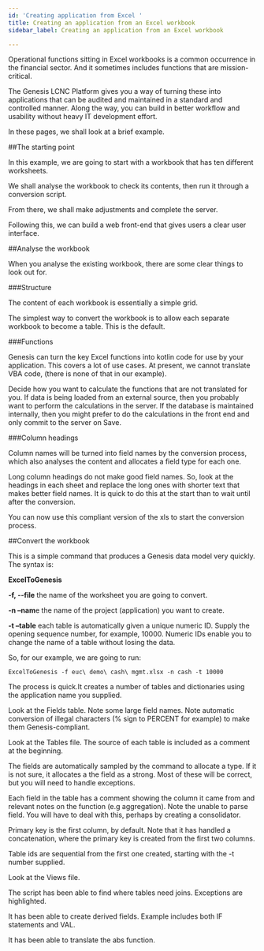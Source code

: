 ```yaml
---
id: 'Creating application from Excel '
title: Creating an application from an Excel workbook
sidebar_label: Creating an application from an Excel workbook

---
```

Operational functions sitting in Excel workbooks is a common occurrence in the financial sector. And it sometimes includes functions that are mission-critical.

The Genesis LCNC Platform gives you a way of turning these into applications that can be audited and maintained in a standard and controlled manner. Along the way, you can build in better workflow and usability without heavy IT development effort.

In these pages, we shall look at a brief example.

\##The starting point

In this example, we are going to start with a workbook that has ten different worksheets.

We shall analyse the workbook to check its contents, then run it through a conversion script.

From there, we shall make adjustments and complete the server.

Following this, we can build a web front-end that gives users a clear user interface.

\##Analyse the workbook

When you analyse the existing workbook, there are some clear things to look out for.

\###Structure 

The content of each workbook is essentially a simple grid.

The simplest way to convert the workbook is to allow each separate workbook to become a table. This is the default.

\###Functions

Genesis can turn the key Excel functions into kotlin code for use by your application. This covers a lot of use cases. At present, we cannot translate VBA code, (there is none of that in our example).

Decide how you want to calculate the functions that are not translated for you. If data is being loaded from an external source, then you probably want to perform the calculations in the server. If the database is maintained internally, then you might prefer to do the calculations in the front end and only commit to the server on Save.

\###Column headings

Column names will be turned into field names by the conversion process, which also analyses the content and allocates a field type for each one.

Long column headings do not make good field names. So, look at the headings in each sheet and replace the long ones with shorter text that makes better field names. It is quick to do this at the start than to wait until after the conversion.

You can now use this compliant version of the xls to start the conversion process.

\##Convert the workbook

This is a simple command that produces a Genesis data model very quickly. The syntax is:

**ExcelToGenesis**

**-f, --file**	the name of the worksheet you are going to convert.

**-n –nam**e the name of the project (application) you want to create.

**-t –table**	each table is automatically given a unique numeric ID. Supply the opening sequence number, for example, 10000. Numeric IDs enable you to change the name of a table without losing the data.

So, for our example, we are going to run:

    ExcelToGenesis -f euc\ demo\ cash\ mgmt.xlsx -n cash -t 10000

The process is quick.It creates a number of tables and dictionaries using the application name you supplied.

Look at the Fields table. Note some large field names. Note automatic conversion of illegal characters (% sign to PERCENT for example) to make them Genesis-compliant. 

Look at the Tables file. The source of each table is included as a comment at the beginning.

The fields are automatically sampled by the command to allocate a type. If it is not sure, it allocates a the field as a strong. Most of these will be correct, but you will need to handle exceptions.

Each field in the table has a comment showing the column it came from and relevant notes on the function (e.g aggregation). Note the unable to parse field. You will have to deal with this, perhaps by creating a consolidator.

Primary key is the first column, by default. Note that it has handled a concatenation, where the primary key is created from the first two columns.

Table ids are sequential from the first one created, starting with the -t number supplied.

Look at the Views file.

The script has been able to find where tables need joins. Exceptions are highlighted.

It has been able to create derived fields. Example includes both IF statements and VAL.

It has been able to translate the abs function.